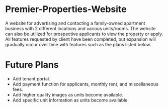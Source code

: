 # Premier-Properties-Website
A website for advertising and contacting a family-owned apartment business with 2 different locations and various units/rooms. 
The website can also be utilized for prospective applicants to view the property or apply.
All features requested by client have been completed, but expansion will gradually occur over time with features such as the plans listed below.

# Future Plans
- Add tenant portal.
- Add payment function for applicants, monthly rent, and miscellaneous fees.
- Add higher quality images as units become available.
- Add specific unit information as units become available.
